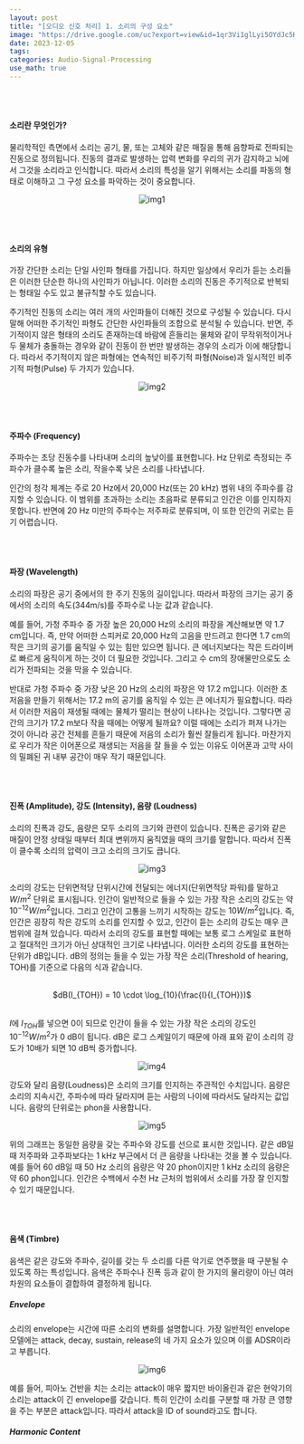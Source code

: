 ```yaml
---
layout: post
title: "[오디오 신호 처리] 1. 소리의 구성 요소"
image: "https://drive.google.com/uc?export=view&id=1qr3Vi1glLyi5OYdJc5HQX4obX-43iy3x"
date: 2023-12-05
tags:
categories: Audio-Signal-Processing
use_math: true
---
```


<br><br>

#### 소리란 무엇인가?

물리학적인 측면에서 소리는 공기, 물, 또는 고체와 같은 매질을 통해 음향파로 전파되는 진동으로 정의됩니다. 진동의 결과로 발생하는 압력 변화를 우리의 귀가 감지하고 뇌에서 그것을 소리라고 인식합니다. 따라서 소리의 특성을 알기 위해서는 소리를 파동의 형태로 이해하고 그 구성 요소를 파악하는 것이 중요합니다.

<p align="center">
  <img src="https://drive.google.com/uc?export=view&id=1R0CL3J2XOzdnFc2HxmnuoIkJ6iazgwe5" alt="img1">
</p>

<br><br>

#### 소리의 유형

가장 간단한 소리는 단일 사인파 형태를 가집니다. 하지만 일상에서 우리가 듣는 소리들은 이러한 단순한 하나의 사인파가 아닙니다. 이러한 소리의 진동은 주기적으로 반복되는 형태일 수도 있고 불규칙할 수도 있습니다.

주기적인 진동의 소리는 여러 개의 사인파들이 더해진 것으로 구성될 수 있습니다. 다시 말해 어떠한 주기적인 파형도 간단한 사인파들의 조합으로 분석될 수 있습니다. 반면, 주기적이지 않은 형태의 소리도 존재하는데 바람에 흔들리는 물체와 같이 무작위적이거나 두 물체가 충돌하는 경우와 같이 진동이 한 번만 발생하는 경우의 소리가 이에 해당합니다. 따라서 주기적이지 않은 파형에는 연속적인 비주기적 파형(Noise)과 일시적인 비주기적 파형(Pulse) 두 가지가 있습니다.

<p align="center">
  <img src="https://drive.google.com/uc?export=view&id=1T93Z7ho086ug4Q6tTOrPl7oQXToh6xjb" alt="img2">
</p>

<br><br>

#### 주파수 (Frequency)

주파수는 초당 진동수를 나타내며 소리의 높낮이를 표현합니다. Hz 단위로 측정되는 주파수가 클수록 높은 소리, 작을수록 낮은 소리를 나타냅니다.

인간의 청각 체계는 주로 20 Hz에서 20,000 Hz(또는 20 kHz) 범위 내의 주파수를 감지할 수 있습니다. 이 범위를 초과하는 소리는 초음파로 분류되고 인간은 이를 인지하지 못합니다. 반면에 20 Hz 미만의 주파수는 저주파로 분류되며, 이 또한 인간의 귀로는 듣기 어렵습니다.

<br><br>

#### 파장 (Wavelength)

소리의 파장은 공기 중에서의 한 주기 진동의 길이입니다. 따라서 파장의 크기는 공기 중에서의 소리의 속도(344m/s)를 주파수로 나눈 값과 같습니다.

예를 들어, 가청 주파수 중 가장 높은 20,000 Hz의 소리의 파장을 계산해보면 약 1.7 cm입니다. 즉, 만약 어떠한 스피커로 20,000 Hz의 고음을 만드려고 한다면 1.7 cm의 작은 크기의 공기를 움직일 수 있는 힘만 있으면 됩니다. 큰 에너지보다는 작은 드라이버로 빠르게 움직이게 하는 것이 더 필요한 것입니다. 그리고 수 cm의 장애물만으로도 소리가 전파되는 것을 막을 수 있습니다.

반대로 가청 주파수 중 가장 낮은 20 Hz의 소리의 파장은 약 17.2 m입니다. 이러한 초저음을 만들기 위해서는 17.2 m의 공기를 움직일 수 있는 큰 에너지가 필요합니다. 따라서 이러한 저음이 재생될 때에는 물체가 떨리는 현상이 나타나는 것입니다. 그렇다면 공간의 크기가 17.2 m보다 작을 때에는 어떻게 될까요? 이럴 때에는 소리가 퍼져 나가는 것이 아니라 공간 전체를 흔들기 때문에 저음의 소리가 훨씬 잘들리게 됩니다. 마찬가지로 우리가 작은 이어폰으로 재생되는 저음을 잘 들을 수 있는 이유도 이어폰과 고막 사이의 밀폐된 귀 내부 공간이 매우 작기 때문입니다.

<br><br>

#### 진폭 (Amplitude), 강도 (Intensity), 음량 (Loudness)

소리의 진폭과 강도, 음량은 모두 소리의 크기와 관련이 있습니다. 진폭은 공기와 같은 매질이 안정 상태일 때부터 최대 변위까지 움직였을 때의 크기를 말합니다. 따라서 진폭이 클수록 소리의 압력이 크고 소리의 크기도 큽니다.

<p align="center">
  <img src="https://drive.google.com/uc?export=view&id=1T6KjxW4sXAQdbs38xUYEUnNgyWz08RbW" alt="img3">
</p>


소리의 강도는 단위면적당 단위시간에 전달되는 에너지(단위면적당 파워)를 말하고 $W/m^2$ 단위로 표시됩니다. 인간이 일반적으로 들을 수 있는 가장 작은 소리의 강도는 약 $10^{-12} W/m^2$입니다. 그리고 인간이 고통을 느끼기 시작하는 강도는 $10 W/m^2$입니다. 즉, 인간은 굉장히 작은 강도의 소리를 인지할 수 있고, 인간이 듣는 소리의 강도는 매우 큰 범위에 걸쳐 있습니다. 따라서 소리의 강도를 표현할 때에는 보통 로그 스케일로 표현하고 절대적인 크기가 아닌 상대적인 크기로 나타냅니다. 이러한 소리의 강도를 표현하는 단위가 dB입니다. dB의 정의는 들을 수 있는 가장 작은 소리(Threshold of hearing, TOH)를 기준으로 다음의 식과 같습니다.

<br>
<center> $dB(I_{TOH}) = 10 \cdot \log_{10}(\frac{I}{I_{TOH}})$ </center>
<br>

$I$에 $I_{TOH}$를 넣으면 0이 되므로 인간이 들을 수 있는 가장 작은 소리의 강도인 $10^{-12} W/m^2$가 0 dB이 됩니다. dB은 로그 스케일이기 때문에 아래 표와 같이 소리의 강도가 10배가 되면 10 dB씩 증가합니다.

<p align="center">
  <img src="https://drive.google.com/uc?export=view&id=1ebPfXOBVdLVHh4_7p8KORbovw3yHGmBE" alt="img4">
</p>

강도와 달리 음량(Loudness)은 소리의 크기를 인지하는 주관적인 수치입니다. 음량은 소리의 지속시간, 주파수에 따라 달라지며 듣는 사람의 나이에 따라서도 달라지는 값입니다. 음량의 단위로는 phon을 사용합니다.

<p align="center">
  <img src="https://drive.google.com/uc?export=view&id=1uu7o6hJaOb7HyxLUagMG1_syMp_5s2bY" alt="img5">
</p>

위의 그래프는 동일한 음량을 갖는 주파수와 강도를 선으로 표시한 것입니다. 같은 dB일 때 저주파와 고주파보다는 1 kHz 부근에서 더 큰 음량을 나타내는 것을 볼 수 있습니다. 예를 들어 60 dB일 때 50 Hz 소리의 음량은 약 20 phon이지만 1 kHz 소리의 음량은 약 60 phon입니다. 인간은 수백에서 수천 Hz 근처의 범위에서 소리를 가장 잘 인지할 수 있기 때문입니다.

<br><br>

#### 음색 (Timbre)

음색은 같은 강도와 주파수, 길이를 갖는 두 소리를 다른 악기로 연주했을 때 구분될 수 있도록 하는 특성입니다. 음색은 주파수나 진폭 등과 같이 한 가지의 물리량이 아닌 여러 차원의 요소들이 결합하여 결정하게 됩니다.

##### Envelope

소리의 envelope는 시간에 따른 소리의 변화를 설명합니다. 가장 일반적인 envelope 모델에는 attack, decay, sustain, release의 네 가지 요소가 있으며 이를 ADSR이라고 부릅니다.

<p align="center">
  <img src="https://drive.google.com/uc?export=view&id=1pvp6-_jfDyBN-aK25h2v69MV_JuAWAWD" alt="img6">
</p>

예를 들어, 피아노 건반을 치는 소리는 attack이 매우 짧지만 바이올린과 같은 현악기의 소리는 attack이 긴 envelope를 갖습니다. 특히 인간이 소리를 구분할 때 가장 큰 영향을 주는 부분은 attack입니다. 따라서 attack을 ID of sound라고도 합니다.

##### Harmonic Content

